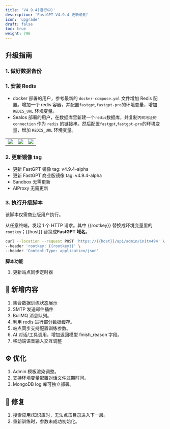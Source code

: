 ```yaml
---
title: 'V4.9.4(进行中)'
description: 'FastGPT V4.9.4 更新说明'
icon: 'upgrade'
draft: false
toc: true
weight: 796
---
```


## 升级指南

### 1. 做好数据备份

### 1. 安装 Redis

* docker 部署的用户，参考最新的 `docker-compose.yml` 文件增加 Redis 配置。增加一个 redis 容器，并配置`fastgpt`,`fastgpt-pro`的环境变量，增加 `REDIS_URL` 环境变量。
* Sealos 部署的用户，在数据库里新建一个`redis`数据库，并复制`内网地址的 connection` 作为 `redis` 的链接串。然后配置`fastgpt`,`fastgpt-pro`的环境变量，增加 `REDIS_URL` 环境变量。

| | | |
| --- | --- |  --- |
| ![](/imgs/sealos-redis1.png) | ![](/imgs/sealos-redis2.png) |  ![](/imgs/sealos-redis3.png) |

### 2. 更新镜像 tag

- 更新 FastGPT 镜像 tag: v4.9.4-alpha
- 更新 FastGPT 商业版镜像 tag: v4.9.4-alpha
- Sandbox 无需更新
- AIProxy 无需更新

### 3. 执行升级脚本

该脚本仅需商业版用户执行。

从任意终端，发起 1 个 HTTP 请求。其中 {{rootkey}} 替换成环境变量里的 `rootkey`；{{host}} 替换成**FastGPT 域名**。

```bash
curl --location --request POST 'https://{{host}}/api/admin/initv494' \
--header 'rootkey: {{rootkey}}' \
--header 'Content-Type: application/json'
```

**脚本功能**

1. 更新站点同步定时器

## 🚀 新增内容

1. 集合数据训练状态展示
2. SMTP 发送邮件插件
3. BullMQ 消息队列。
4. 利用 redis 进行部分数据缓存。
5. 站点同步支持配置训练参数。
6. AI 对话/工具调用，增加返回模型 finish_reason 字段。
7. 移动端语音输入交互调整

## ⚙️ 优化

1. Admin 模板渲染调整。
2. 支持环境变量配置对话文件过期时间。
3. MongoDB log 库可独立部署。

## 🐛 修复

1. 搜索应用/知识库时，无法点击目录进入下一层。
2. 重新训练时，参数未成功初始化。
